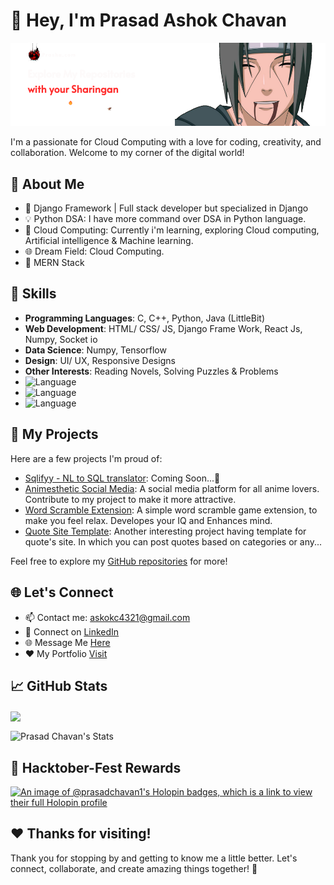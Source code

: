 <!-- Header -->
# 👋 Hey, I'm Prasad Ashok Chavan
![Header](https://github.com/prasad-chavan1/Quotes-site-template/blob/main/src/noback.png?raw=true)
<!--[![trophy](https://github-profile-trophy.vercel.app/?username=prasad-chavan1&theme=onedark)](https://github.com/ryo-ma/github-profile-trophy)-->

I'm a passionate for Cloud Computing with a love for coding, creativity, and collaboration. Welcome to my corner of the digital world!

<!-- About Me -->
## 🧐 About Me

- 🚀 Django Framework | Full stack developer but specialized in Django
- 💡 Python DSA: I have more command over DSA in Python language.
- 🌱 Cloud Computing: Currently i'm learning, exploring Cloud computing, Artificial intelligence & Machine learning.
- 🌐 Dream Field: Cloud Computing.
- 🌱 MERN Stack

<!-- Skills -->
## 🔧 Skills

- **Programming Languages**: C, C++, Python, Java (LittleBit)
- **Web Development**: HTML/ CSS/ JS, Django Frame Work, React Js, Numpy, Socket io
- **Data Science**: Numpy, Tensorflow
- **Design**: UI/ UX, Responsive Designs
- **Other Interests**: Reading Novels, Solving Puzzles & Problems
- ![Language](https://img.shields.io/badge/language-Python-blue)
- ![Language](https://img.shields.io/badge/language-C-blue)
- ![Language](https://img.shields.io/badge/language-Javascript-blue)

<!-- My Projects -->
## 🚀 My Projects

Here are a few projects I'm proud of:

- [Sqlifyy - NL to SQL translator](https://github.com/prasad-chavan1): Coming Soon...🙂
- [Animesthetic Social Media](https://github.com/prasad-chavan1/Animesthetic-Social-Media): A social media platform for all anime lovers. Contribute to my project to make it more attractive.
- [Word Scramble Extension](https://github.com/prasad-chavan1/word-scramble-extension): A simple word scramble game extension, to make you feel relax. Developes your IQ and Enhances mind.
- [Quote Site Template](https://github.com/prasad-chavan1/Quotes-site-template): Another interesting project having template for quote's site. In which you can post quotes based on categories or any...

Feel free to explore my [GitHub repositories](https://github.com/prasad-chavan1) for more!

<!-- Let's Connect -->
## 🌐 Let's Connect

- 📫 Contact me: askokc4321@gmail.com
- 💬 Connect on [LinkedIn](https://www.linkedin.com/in/prasad-chavan2003/)
- 🌐 Message Me [Here](https://wa.me/766128710?text=Hello%20dear%20!!)
- ❤️ My Portfolio [Visit](https://prasadchavan.me)

<!-- GitHub Stats -->
## 📈 GitHub Stats

<p> <img align="center" src='https://github-readme-stats.vercel.app/api?username=prasad-chavan1&show_icons=true'/>
  
  <img align="center" src="https://github-readme-streak-stats.herokuapp.com/?user=prasad-chavan1&" alt="Prasad Chavan's Stats" /></p>

## 🚀 Hacktober-Fest Rewards

[![An image of @prasadchavan1's Holopin badges, which is a link to view their full Holopin profile](https://holopin.me/prasadchavan1)](https://holopin.io/@prasadchavan1)

<!-- Footer -->
## ❤️ Thanks for visiting!

Thank you for stopping by and getting to know me a little better. Let's connect, collaborate, and create amazing things together! 🚀
